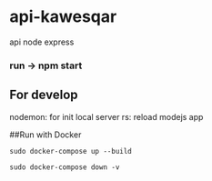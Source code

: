 # api-kawesqar
api node express
### run -> npm start

## For develop
nodemon: for init local server
rs: reload modejs app

##Run with Docker
 ```
sudo docker-compose up --build
 ```
```
sudo docker-compose down -v
```
